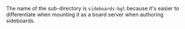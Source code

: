 The name of the sub-directory is `sideboards-bgl` because it's easier to
differentiate when mounting it as a board server when authoring sideboards.
